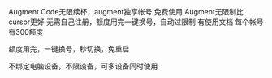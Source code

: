 Augment Code无限续杯，augment独享帐号
免费使用 Augment无限制比cursor更好
无需自己注册，额度用完一键换号，自动过限制
有使用文档
每个帐号有300额度
	
额度用完，一键换号，秒切换，免重启
	
不绑定电脑设备，不限设备，可多设备同时使用


